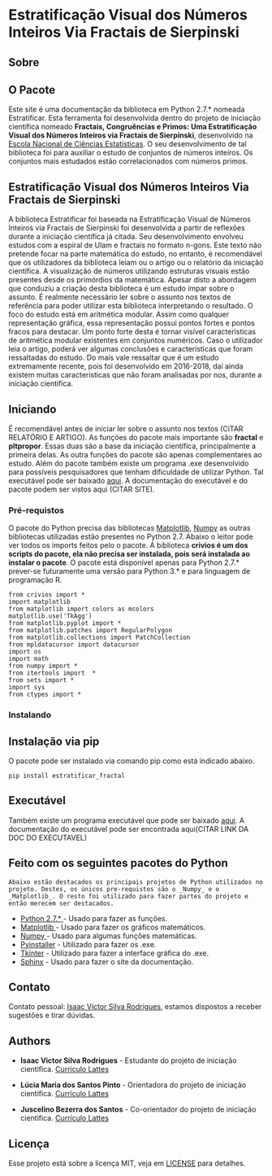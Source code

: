 
Estratificação Visual dos Números Inteiros Via Fractais de Sierpinski
=====

## Sobre

O Pacote
----

Este site  é uma documentação da biblioteca em Python 2.7.* nomeada Estratificar. Esta ferramenta foi desenvolvida dentro do projeto de iniciação científica nomeado **Fractais, Congruências e Primos: Uma Estratificação Visual dos Números Inteiros via Fractais de Sierpinski**, desenvolvido na [Escola Nacional de Ciências Estatísticas](http://www.ence.ibge.gov.br). O seu desenvolvimento de tal biblioteca foi para auxiliar o estudo de conjuntos de números inteiros. Os conjuntos mais estudados estão correlacionados com números primos. 


Estratificação Visual dos Números Inteiros Via Fractais de Sierpinski
----

A biblioteca Estratificar foi baseada na Estratificação Visual de Números Inteiros via Fractais de Sierpinski foi desenvolvida a partir de reflexões durante a iniciação científica já citada. Seu desenvolvimento envolveu estudos com a espiral de Ulam e fractais no formato n-gons. Este texto não pretende focar na parte matemática do estudo, no entanto, é recomendável que os utilizadores da biblioteca leiam ou o artigo ou o relatório da iniciação científica.  A visualização de números utilizando estruturas visuais estão presentes desde os primórdios da matemática. Apesar disto a abordagem que conduziu a criação desta biblioteca é um estudo ímpar sobre o assunto.  É realmente necessário ler sobre o assunto  nos textos de referência para poder utilizar esta biblioteca interpretando o resultado. O foco do estudo está em aritmética modular. Assim como qualquer representação gráfica, essa representação possui  pontos fortes e pontos fracos para destacar. Um ponto forte desta  é tornar visível características de aritmética modular existentes em conjuntos numéricos. Caso o utilizador leia o artigo, poderá ver algumas conclusões e características que foram ressaltadas do estudo. Do mais vale ressaltar que é um estudo extremamente recente, pois foi desenvolvido em 2016-2018, daí ainda existem muitas características que não foram analisadas por nos, durante a iniciação cientifica.

## Iniciando

É recomendável antes de iniciar ler sobre o assunto nos textos (CiTAR RELATÓRIO E ARTIGO).  As funções do pacote mais importante são **fractal** e **pltpropor**. Essas duas são a base da iniciação científica, principalmente a primeira delas. As outra funções do pacote são apenas complementares ao estudo. Além do pacote também existe um programa .exe desenvolvido para possíveis pesquisadores que tenham dificuldade de utilizar Python. Tal executável pode ser baixado [aqui](https://drive.google.com/drive/folders/10EEFWoxDxGuKa0sQuwcUzcZueqAkPyb1>). A documentação do executável e do pacote podem ser vistos aqui (CITAR SITE).

### Pré-requistos

O pacote do Python precisa das bibliotecas [Matplotlib](https://matplotlib.org/), [Numpy](http://www.numpy.org/) as outras bibliotecas  utilizadas estão presentes no Python 2.7. Abaixo o leitor pode ver todos os imports feitos pelo o pacote. A biblioteca **crivios é um dos scripts do pacote, ela não precisa ser instalada, pois será instalada ao instalar o pacote**. O pacote está disponível apenas para Python 2.7.* prever-se futuramente uma versão para Python 3.* e para linguagem de programação R.
```
from crivios import *
import matplotlib
from matplotlib import colors as mcolors
matplotlib.use('TkAgg')
from matplotlib.pyplot import *
from matplotlib.patches import RegularPolygon
from matplotlib.collections import PatchCollection
from mpldatacursor import datacursor
import os
import math 
from numpy import *
from itertools import  *
from sets import *
import sys
from ctypes import * 
```

### Instalando

## Instalação via pip 

O pacote pode ser instalado via comando pip como está indicado abaixo. 
```
pip install estratificar_fractal
```

## Executável

Também existe um programa executável que pode ser baixado [aqui](https://drive.google.com/drive/folders/10EEFWoxDxGuKa0sQuwcUzcZueqAkPyb1). A documentação do executável pode ser encontrada aqui(CITAR LINK DA DOC DO EXECUTAVEL)




## Feito com os seguintes pacotes do Python

	Abaixo estão destacados os principais projetos de Python utilizados no projeto. Destes, os únicos pre-requistos são o _Numpy_ e o _Matplotlib_. O resto foi utilizado para fazer partes do projeto e então merecem ser destacados. 

* [Python 2.7.* ](https://www.python.org) - Usado para fazer as funções.
* [Matplotlib  ](https://matplotlib.org) - Usado para fazer os gráficos matemáticos.
* [Numpy ](http://www.numpy.org) - Usado para algumas funções matemáticas.
* [Pyinstaller](https://www.pyinstaller.org) - Utilizado para fazer os .exe.
* [Tkinter](https://docs.python.org/2.7/library/tkinter.html) - Utilizado para fazer a interface gráfica do .exe.
* [Sphinx](http://www.sphinx-doc.org/en/master/) - Usado para fazer o site da documentação.

## Contato

Contato pessoal: [Isaac Victor Silva Rodrigues](isaacvictor@fisica.if.uff.br), estamos dispostos a receber sugestões e tirar dúvidas.


## Authors


* **Isaac Victor Silva Rodrigues** - Estudante do projeto de iniciação cientifica. [Currículo Lattes](http://lattes.cnpq.br/8338724052006952)

* **Lúcia Maria dos Santos Pinto** - Orientadora do projeto de iniciação cientifica. [Currículo Lattes](http://lattes.cnpq.br/4226375515310772)

* **Juscelino Bezerra dos Santos** - Co-orientador do projeto de iniciação cientifica. [Currículo Lattes](http://lattes.cnpq.br/1861926240418088)


## Licença

Esse projeto está sobre a licença MIT, veja em [LICENSE](LICENSE) para detalhes.

